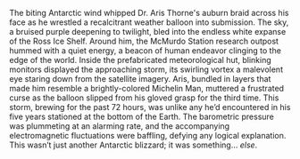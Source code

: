 The biting Antarctic wind whipped Dr. Aris Thorne's auburn braid across his face as he wrestled a recalcitrant weather balloon into submission.  The sky, a bruised purple deepening to twilight, bled into the endless white expanse of the Ross Ice Shelf.  Around him, the McMurdo Station research outpost hummed with a quiet energy, a beacon of human endeavor clinging to the edge of the world.  Inside the prefabricated meteorological hut, blinking monitors displayed the approaching storm, its swirling vortex a malevolent eye staring down from the satellite imagery. Aris, bundled in layers that made him resemble a brightly-colored Michelin Man, muttered a frustrated curse as the balloon slipped from his gloved grasp for the third time.  This storm, brewing for the past 72 hours, was unlike any he’d encountered in his five years stationed at the bottom of the Earth.  The barometric pressure was plummeting at an alarming rate, and the accompanying electromagnetic fluctuations were baffling, defying any logical explanation.  This wasn’t just another Antarctic blizzard; it was something… *else*.
